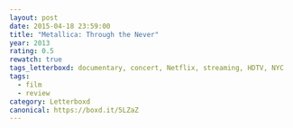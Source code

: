 ```yaml
---
layout: post 
date: 2015-04-18 23:59:00
title: "Metallica: Through the Never"
year: 2013
rating: 0.5
rewatch: true
tags_letterboxd: documentary, concert, Netflix, streaming, HDTV, NYC
tags:
  - film
  - review
category: Letterboxd
canonical: https://boxd.it/5LZaZ
---
```

